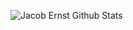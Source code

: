 ![Jacob Ernst Github Stats](https://github-readme-stats.vercel.app/api?username=JacobErnst98&show_icons=true&title_color=fff&icon_color=79ff97&text_color=9f9f9f&bg_color=151515)
